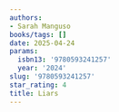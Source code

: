 ```yaml
---
authors:
- Sarah Manguso
books/tags: []
date: 2025-04-24
params:
  isbn13: '9780593241257'
  year: '2024'
slug: '9780593241257'
star_rating: 4
title: Liars
---
```



<!--more-->